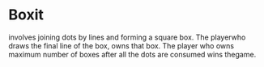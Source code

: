 # Boxit
involves​ ​joining​ ​dots​ ​by​ ​lines​ ​and​ ​forming​ ​a​ ​square​ ​box.​ ​The​ ​player​ ​who draws​ ​the​ ​final​ ​line​ ​of​ ​the​ ​box,​ ​owns​ ​that​ ​box.​ ​The​ ​player​ ​who​ ​owns maximum​ ​number​ ​of​ ​boxes​ ​after​ ​all​ ​the​ ​dots​ ​are​ ​consumed​ ​wins​ ​the​ ​game.
